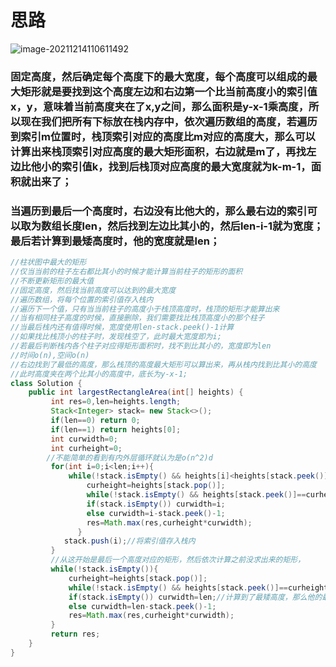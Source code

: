# 思路

![image-20211214110611492](C:\Users\28635\AppData\Roaming\Typora\typora-user-images\image-20211214110611492.png)

### 固定高度，然后确定每个高度下的最大宽度，每个高度可以组成的最大矩形就是要找到这个高度左边和右边第一个比当前高度小的索引值x，y，意味着当前高度夹在了x,y之间，那么面积是y-x-1乘高度，所以现在我们把所有下标放在栈内存中，依次遍历数组的高度，若遍历到索引m位置时，栈顶索引对应的高度比m对应的高度大，那么可以计算出来栈顶索引对应高度的最大矩形面积，右边就是m了，再找左边比他小的索引值k，找到后栈顶对应高度的最大宽度就为k-m-1，面积就出来了；

### 当遍历到最后一个高度时，右边没有比他大的，那么最右边的索引可以取为数组长度len，然后找到左边比其小的，然后len-i-1就为宽度；最后若计算到最矮高度时，他的宽度就是len；

```java
//柱状图中最大的矩形
//仅当当前的柱子左右都比其小的时候才能计算当前柱子的矩形的面积
//不断更新矩形的最大值
//固定高度，然后找当前高度可以达到的最大宽度
//遍历数组，将每个位置的索引值存入栈内
//遍历下一个值，只有当当前柱子的高度小于栈顶高度时，栈顶的矩形才能算出来
//当有相同柱子高度的时候，直接删除，我们需要找比栈顶高度小的那个柱子
//当最后栈内还有值得时候，宽度使用len-stack.peek()-1计算
//如果找比栈顶小的柱子时，发现栈空了，此时最大宽度即为i;
//若最后判断栈内各个柱子对应得矩形面积时，找不到比其小的，宽度即为len
//时间o(n),空间o(n)
//右边找到了最低的高度，那么栈顶的高度最大矩形可以算出来，再从栈内找到比其小的高度
//此时高度夹在两个比其小的高度中，底长为y-x-1;
class Solution {
    public int largestRectangleArea(int[] heights) {
         int res=0,len=heights.length;
         Stack<Integer> stack= new Stack<>();
         if(len==0) return 0;
         if(len==1) return heights[0];
         int curwidth=0;
         int curheight=0;
        //不能简单的看到有内外层循环就认为是o(n^2)d
         for(int i=0;i<len;i++){
             while(!stack.isEmpty() && heights[i]<heights[stack.peek()]){//当左边的高度比i的高度大时，左边的高度就能计算出来；
                 curheight=heights[stack.pop()];
                 while(!stack.isEmpty() && heights[stack.peek()]==curheight) stack.pop();//若左边和当前高度相等，不考虑他，再找其左边比其矮的高度；
                 if(stack.isEmpty()) curwidth=i;
                 else curwidth=i-stack.peek()-1;
                 res=Math.max(res,curheight*curwidth);
               }
            stack.push(i);//将索引值存入栈内
         }
         //从这开始是最后一个高度对应的矩形，然后依次计算之前没求出来的矩形，
         while(!stack.isEmpty()){
             curheight=heights[stack.pop()];
             while(!stack.isEmpty() && heights[stack.peek()]==curheight) stack.pop();
             if(stack.isEmpty()) curwidth=len;//计算到了最矮高度，那么他的最大宽度是len;
             else curwidth=len-stack.peek()-1;
             res=Math.max(res,curheight*curwidth);
         }
         return res;
    }
}
```

